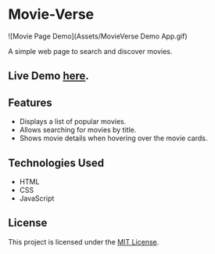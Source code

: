 # Movie-Verse
![Movie Page Demo](Assets/MovieVerse Demo App.gif)

A simple web page to search and discover movies.

## Live Demo [here](https://movie14verse.netlify.app).

## Features

- Displays a list of popular movies.
- Allows searching for movies by title.
- Shows movie details when hovering over the movie cards.

## Technologies Used

- HTML
- CSS
- JavaScript

## License

This project is licensed under the [MIT License](LICENSE).
